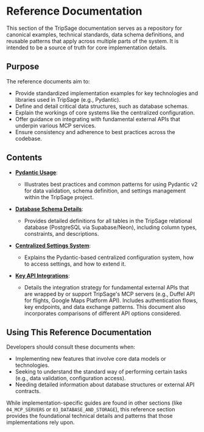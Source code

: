 # Reference Documentation

This section of the TripSage documentation serves as a repository for canonical examples, technical standards, data schema definitions, and reusable patterns that apply across multiple parts of the system. It is intended to be a source of truth for core implementation details.

## Purpose

The reference documents aim to:

- Provide standardized implementation examples for key technologies and libraries used in TripSage (e.g., Pydantic).
- Define and detail critical data structures, such as database schemas.
- Explain the workings of core systems like the centralized configuration.
- Offer guidance on integrating with fundamental external APIs that underpin various MCP services.
- Ensure consistency and adherence to best practices across the codebase.

## Contents

- **[Pydantic Usage](./Pydantic_Usage.md)**:

  - Illustrates best practices and common patterns for using Pydantic v2 for data validation, schema definition, and settings management within the TripSage project.

- **[Database Schema Details](./Database_Schema_Details.md)**:

  - Provides detailed definitions for all tables in the TripSage relational database (PostgreSQL via Supabase/Neon), including column types, constraints, and descriptions.

- **[Centralized Settings System](./Centralized_Settings.md)**:

  - Explains the Pydantic-based centralized configuration system, how to access settings, and how to extend it.

- **[Key API Integrations](./Key_API_Integrations.md)**:
  - Details the integration strategy for fundamental external APIs that are wrapped by or support TripSage's MCP servers (e.g., Duffel API for flights, Google Maps Platform API). Includes authentication flows, key endpoints, and data exchange patterns. This document also incorporates comparisons of different API options considered.

## Using This Reference Documentation

Developers should consult these documents when:

- Implementing new features that involve core data models or technologies.
- Seeking to understand the standard way of performing certain tasks (e.g., data validation, configuration access).
- Needing detailed information about database structures or external API contracts.

While implementation-specific guides are found in other sections (like `04_MCP_SERVERS` or `03_DATABASE_AND_STORAGE`), this reference section provides the foundational technical details and patterns that those implementations rely upon.
